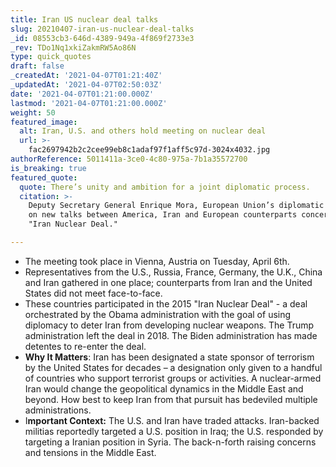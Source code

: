 ```yaml
---
title: Iran US nuclear deal talks
slug: 20210407-iran-us-nuclear-deal-talks
_id: 08553cb3-646d-4389-949a-4f869f2733e3
_rev: TDo1Nq1xkiZakmRW5Ao86N
type: quick_quotes
draft: false
_createdAt: '2021-04-07T01:21:40Z'
_updatedAt: '2021-04-07T02:50:03Z'
date: '2021-04-07T01:21:00.000Z'
lastmod: '2021-04-07T01:21:00.000Z'
weight: 50
featured_image:
  alt: Iran, U.S. and others hold meeting on nuclear deal
  url: >-
    fac2697942b2c2cee99eb8c1adaf97f1aff5c97d-3024x4032.jpg
authorReference: 5011411a-3ce0-4c80-975a-7b1a35572700
is_breaking: true
featured_quote:
  quote: There’s unity and ambition for a joint diplomatic process.
  citation: >-
    Deputy Secretary General Enrique Mora, European Union’s diplomatic service
    on new talks between America, Iran and European counterparts concerning the
    "Iran Nuclear Deal."

---
```

* The meeting took place in Vienna, Austria on Tuesday, April 6th.
* Representatives from the U.S., Russia, France, Germany, the U.K., China and Iran gathered in one place; counterparts from Iran and the United States did not meet face-to-face.
* These countries participated in the 2015 "Iran Nuclear Deal" - a deal orchestrated by the Obama administration with the goal of using diplomacy to deter Iran from developing nuclear weapons. The Trump administration left the deal in 2018. The Biden administration has made detentes to re-enter the deal.
* **Why It Matters**: Iran has been designated a state sponsor of terrorism by the United States for decades – a designation only given to a handful of countries who support terrorist groups or activities. A nuclear-armed Iran would change the geopolitical dynamics in the Middle East and beyond. How best to keep Iran from that pursuit has bedeviled multiple administrations.
* I**mportant Context:** The U.S. and Iran have traded attacks. Iran-backed militias reportedly targeted a U.S. position in Iraq; the U.S. responded by targeting a Iranian position in Syria. The back-n-forth raising concerns and tensions in the Middle East.